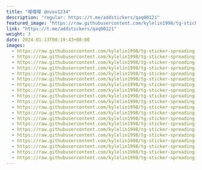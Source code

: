 ```yaml
---
title: "嘤嘤嘤 @ovov1234"
description: "regular: https://t.me/addstickers/qaq00121"
featured_image: "https://raw.githubusercontent.com/kylelin1998/tg-sticker-spreading-worldwide-images/main/img/ceff51c6-ef4d-41b9-93d3-d10dbf1f75c6.jpg"
link: "https://t.me/addstickers/qaq00121"
weight: 3
date: 2024-01-13T00:19:43+08:00
images:
  - https://raw.githubusercontent.com/kylelin1998/tg-sticker-spreading-worldwide-images/main/img/ceff51c6-ef4d-41b9-93d3-d10dbf1f75c6.jpg
  - https://raw.githubusercontent.com/kylelin1998/tg-sticker-spreading-worldwide-images/main/img/c1764e35-caeb-4bb6-966e-6e7b5977658d.jpg
  - https://raw.githubusercontent.com/kylelin1998/tg-sticker-spreading-worldwide-images/main/img/10e496c0-e396-4c2d-8896-4c3b4a16ae6c.jpg
  - https://raw.githubusercontent.com/kylelin1998/tg-sticker-spreading-worldwide-images/main/img/f6558257-517e-441a-ab3a-79c6a7931c6e.jpg
  - https://raw.githubusercontent.com/kylelin1998/tg-sticker-spreading-worldwide-images/main/img/314db044-f4ea-468f-8bac-0f603bea35b1.jpg
  - https://raw.githubusercontent.com/kylelin1998/tg-sticker-spreading-worldwide-images/main/img/c0cf13be-1083-48c5-a6da-f90d01ec98e5.jpg
  - https://raw.githubusercontent.com/kylelin1998/tg-sticker-spreading-worldwide-images/main/img/4752cdd9-3443-44f2-b2ae-1d6245b0c5fd.jpg
  - https://raw.githubusercontent.com/kylelin1998/tg-sticker-spreading-worldwide-images/main/img/5b9ff41f-2803-44ae-b32f-10cb7cf964de.jpg
  - https://raw.githubusercontent.com/kylelin1998/tg-sticker-spreading-worldwide-images/main/img/5198ed3e-0b46-458e-85eb-bf49a309371f.jpg
  - https://raw.githubusercontent.com/kylelin1998/tg-sticker-spreading-worldwide-images/main/img/067aa263-8e2c-4ab6-aa7c-bc7d6b5b2ae6.jpg
  - https://raw.githubusercontent.com/kylelin1998/tg-sticker-spreading-worldwide-images/main/img/1a334112-849e-4647-9ced-e47fd0825cd8.jpg
  - https://raw.githubusercontent.com/kylelin1998/tg-sticker-spreading-worldwide-images/main/img/ac4bc3d5-e0b5-432c-8ef4-9fe2c03d9caa.jpg
  - https://raw.githubusercontent.com/kylelin1998/tg-sticker-spreading-worldwide-images/main/img/2f1f303c-929a-4da2-b49c-51f8727656d9.jpg
  - https://raw.githubusercontent.com/kylelin1998/tg-sticker-spreading-worldwide-images/main/img/31e6c138-db13-4cbf-9b46-f7335a00bab2.jpg
  - https://raw.githubusercontent.com/kylelin1998/tg-sticker-spreading-worldwide-images/main/img/a1b298d9-2c11-4937-aefa-aa048046c368.jpg
  - https://raw.githubusercontent.com/kylelin1998/tg-sticker-spreading-worldwide-images/main/img/63d24902-a97e-4c5a-9fcd-990f3c9c5432.jpg
  - https://raw.githubusercontent.com/kylelin1998/tg-sticker-spreading-worldwide-images/main/img/378d3f0a-c19b-4f97-9a23-32c2b2ecb377.jpg
  - https://raw.githubusercontent.com/kylelin1998/tg-sticker-spreading-worldwide-images/main/img/b52bae06-e4f4-4b34-b470-26ce9db06f96.jpg
  - https://raw.githubusercontent.com/kylelin1998/tg-sticker-spreading-worldwide-images/main/img/50288ab5-eaad-42ff-92e8-79fbf2644707.jpg
  - https://raw.githubusercontent.com/kylelin1998/tg-sticker-spreading-worldwide-images/main/img/cf2665a5-571e-4287-8ac8-13d98fc3b7e1.jpg
---
```

